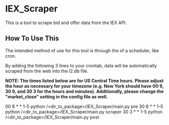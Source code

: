 # IEX_Scraper

This is a tool to scrape bid and offer data from the IEX API.

## How To Use This

The intended method of use for this tool is through the of a scheduler, like cron.

By adding the following 3 lines to your crontab, data will be automatically scraped from the web into the l2.db file.

**NOTE: The times listed below are for US Central Time hours. Please adjust the hour as necessary for your timezone (e.g. New York should have 00 9, 30 9, and 30 3 for the hours and minutes). Additionally, please change the "market_close" setting in the config file as well.**

00 8 * * 1-5 python /<dir_to_package>/IEX_Scraper/main.py pre
30 8 * * 1-5 python /<dir_to_package>/IEX_Scraper/main.py scraper
30 3 * * 1-5 python /<dir_to_package>/IEX_Scraper/main.py post
